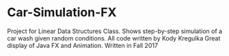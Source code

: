# Car-Simulation-FX
Project for Linear Data Structures Class. Shows step-by-step simulation of a car wash given random conditions. 
All code written by Kody Kregulka
Great display of Java FX and Animation. 
Written in Fall 2017
